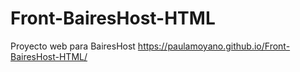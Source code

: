 # Front-BairesHost-HTML
Proyecto web para BairesHost
https://paulamoyano.github.io/Front-BairesHost-HTML/
